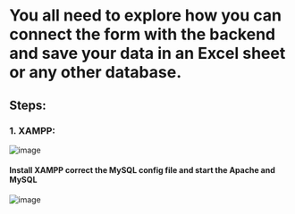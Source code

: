 # You all need to explore how you can connect the form with the backend and save your data in an Excel sheet or any other database.

## Steps:
### 1. XAMPP:

![image](https://github.com/vansh-seth/Web-tech-lab/assets/111755254/701d0cee-323b-4aa1-991f-f8fe4ec04249)

#### Install XAMPP correct the MySQL config file and start the Apache and MySQL

![image](https://github.com/vansh-seth/Web-tech-lab/assets/111755254/cbec207c-54ea-4f15-9106-1180119a2143)

